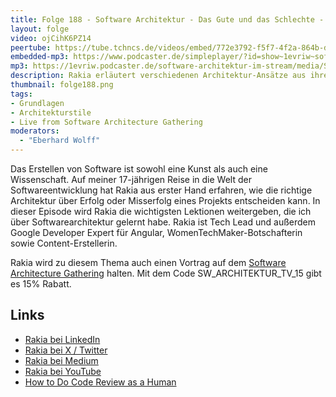 ```yaml
---
title: Folge 188 - Software Architektur - Das Gute und das Schlechte - eine 17 jährige Odyssee mit Rakia Ben Sassi
layout: folge
video: ojCihK6PZ14
peertube: https://tube.tchncs.de/videos/embed/772e3792-f5f7-4f2a-864b-dfc451169f62
embedded-mp3: https://www.podcaster.de/simpleplayer/?id=show~1evriw~software-architektur-im-stream~pod-c103f8918c63f2300481a05d9&v=1699209038
mp3: https://1evriw.podcaster.de/software-architektur-im-stream/media/Software_Architektur_Das_Gute_und_das_Schlechte_-_eine_17_jaehrige_Odyssee_mit_Rakia_Ben_Sassi.mp3
description: Rakia erläutert verschiedenen Architektur-Ansätze aus ihrer Karriere.
thumbnail: folge188.png
tags:
- Grundlagen
- Architekturstile
- Live from Software Architecture Gathering
moderators:
  - "Eberhard Wolff"
---
```


Das Erstellen von Software ist sowohl eine Kunst als auch eine
Wissenschaft. Auf meiner 17-jährigen Reise in die Welt der
Softwareentwicklung hat Rakia aus erster Hand erfahren, wie die
richtige Architektur über Erfolg oder Misserfolg eines Projekts
entscheiden kann. In dieser Episode wird Rakia die wichtigsten
Lektionen weitergeben, die ich über Softwarearchitektur gelernt
habe. Rakia ist Tech Lead und außerdem Google Developer Expert für
Angular, WomenTechMaker-Botschafterin sowie Content-Erstellerin.

Rakia wird zu diesem Thema auch einen Vortrag auf dem [Software
Architecture
Gathering](https://conferences.isaqb.org/software-architecture-gathering/)
halten. Mit dem Code SW_ARCHITEKTUR_TV_15 gibt es 15% Rabatt.

## Links

* [Rakia bei LinkedIn](https://www.linkedin.com/in/rakia-ben-sassi-2b8373a0/)
* [Rakia bei X / Twitter](https://twitter.com/rakiabensassi)
* [Rakia bei Medium](https://rakiabensassi.medium.com/)
* [Rakia bei YouTube](https://www.youtube.com/@tekforge)
* [How to Do Code Review as a Human](https://mtlynch.io/human-code-reviews-1/)

